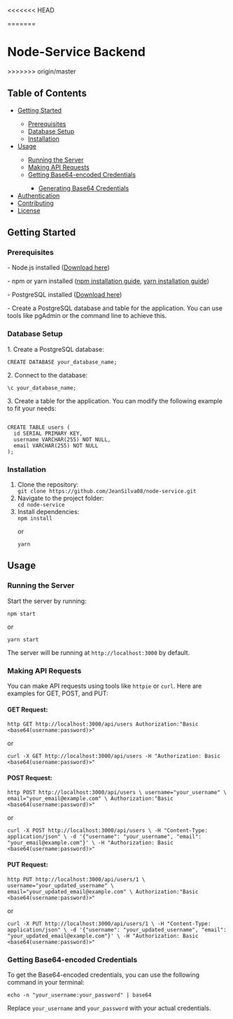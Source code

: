 <<<<<<< HEAD

=======
<h1>Node-Service Backend</h1>
>>>>>>> origin/master

<h2>Table of Contents</h2>
<ul>
  <li><a href="#getting-started">Getting Started</a></li>
    <ul>
      <li><a href="#prerequisites">Prerequisites</a></li>
      <li><a href="#database-setup">Database Setup</a></li>
      <li><a href="#installation">Installation</a></li>
    </ul>
  <li><a href="#usage">Usage</a></li>
    <ul>
      <li><a href="#running-the-server">Running the Server</a></li>
      <li><a href="#making-api-requests">Making API Requests</a></li>
      <li><a href="#getting-base64-encoded-credentials">Getting Base64-encoded Credentials</a></li>
        <ul>
          <li><a href="#generating-base64-credentials">Generating Base64 Credentials</a></li>
        </ul>
    </ul>
  <li><a href="#authentication">Authentication</a></li>
  <li><a href="#contributing">Contributing</a></li>
  <li><a href="#license">License</a></li>
</ul>

<h2>Getting Started</h2>

<h3>Prerequisites</h3>
<p>- Node.js installed (<a href="https://nodejs.org/" target="_blank">Download here</a>)</p>
<p>- npm or yarn installed (<a href="https://docs.npmjs.com/downloading-and-installing-node-js-and-npm" target="_blank">npm installation guide</a>, <a href="https://yarnpkg.com/getting-started/install" target="_blank">yarn installation guide</a>)</p>
<p>- PostgreSQL installed (<a href="https://www.postgresql.org/download/" target="_blank">Download here</a>)</p>
<p>- Create a PostgreSQL database and table for the application. You can use tools like pgAdmin or the command line to achieve this.</p>

<h3>Database Setup</h3>
<p>1. Create a PostgreSQL database:</p>
<code>CREATE DATABASE your_database_name;</code>
<p>2. Connect to the database:</p>
<code>\c your_database_name;</code>
<p>3. Create a table for the application. You can modify the following example to fit your needs:</p>
<code>
CREATE TABLE users (
  id SERIAL PRIMARY KEY,
  username VARCHAR(255) NOT NULL,
  email VARCHAR(255) NOT NULL
);
</code>

<h3>Installation</h3>
<ol>
  <li>Clone the repository:</li>
  <code>git clone https://github.com/JeanSilva08/node-service.git</code>
  <li>Navigate to the project folder:</li>
  <code>cd node-service</code>
  <li>Install dependencies:</li>
  <code>npm install</code>
  <p>or</p>
  <code>yarn</code>
</ol>

<h2>Usage</h2>

<h3>Running the Server</h3>
<p>Start the server by running:</p>
<code>npm start</code>
<p>or</p>
<code>yarn start</code>
<p>The server will be running at <code>http://localhost:3000</code> by default.</p>

<h3>Making API Requests</h3>

<p>You can make API requests using tools like <code>httpie</code> or <code>curl</code>. Here are examples for GET, POST, and PUT:</p>

<h4>GET Request:</h4>
<code>http GET http://localhost:3000/api/users Authorization:"Basic &lt;base64(username:password)&gt;"</code>
<p>or</p>
<code>curl -X GET http://localhost:3000/api/users -H "Authorization: Basic &lt;base64(username:password)&gt;"</code>

<h4>POST Request:</h4>
<code>http POST http://localhost:3000/api/users \ username="your_username" \ email="your_email@example.com" \ Authorization:"Basic &lt;base64(username:password)&gt;"</code>
<p>or</p>
<code>curl -X POST http://localhost:3000/api/users \ -H "Content-Type: application/json" \ -d '{"username": "your_username", "email": "your_email@example.com"}' \ -H "Authorization: Basic &lt;base64(username:password)&gt;"</code>

<h4>PUT Request:</h4>
<code>http PUT http://localhost:3000/api/users/1 \ username="your_updated_username" \ email="your_updated_email@example.com" \ Authorization:"Basic &lt;base64(username:password)&gt;"</code>
<p>or</p>
<code>curl -X PUT http://localhost:3000/api/users/1 \ -H "Content-Type: application/json" \ -d '{"username": "your_updated_username", "email": "your_updated_email@example.com"}' \ -H "Authorization: Basic &lt;base64(username:password)&gt;"</code>

<h3>Getting Base64-encoded Credentials</h3>

<p>To get the Base64-encoded credentials, you can use the following command in your terminal:</p>
<code>echo -n "your_username:your_password" | base64</code>
<p>Replace <code>your_username</code> and <code>your_password</code> with your actual credentials.</p>
